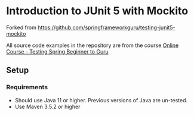 # Introduction to JUnit 5 with Mockito

Forked from https://github.com/springframeworkguru/testing-junit5-mockito

All source code examples in the repository are from the course [Online Course - Testing Spring Beginner to Guru](https://www.udemy.com/testing-spring-boot-beginner-to-guru/?couponCode=GITHUB_REPO)


## Setup
### Requirements
* Should use Java 11 or higher. Previous versions of Java are un-tested.
* Use Maven 3.5.2 or higher
